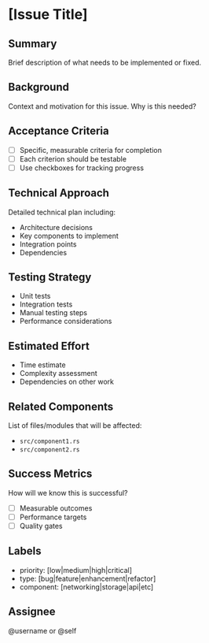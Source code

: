 # [Issue Title]

## Summary
Brief description of what needs to be implemented or fixed.

## Background
Context and motivation for this issue. Why is this needed?

## Acceptance Criteria
- [ ] Specific, measurable criteria for completion
- [ ] Each criterion should be testable
- [ ] Use checkboxes for tracking progress

## Technical Approach
Detailed technical plan including:
- Architecture decisions
- Key components to implement
- Integration points
- Dependencies

## Testing Strategy
- Unit tests
- Integration tests
- Manual testing steps
- Performance considerations

## Estimated Effort
- Time estimate
- Complexity assessment
- Dependencies on other work

## Related Components
List of files/modules that will be affected:
- `src/component1.rs`
- `src/component2.rs`

## Success Metrics
How will we know this is successful?
- [ ] Measurable outcomes
- [ ] Performance targets
- [ ] Quality gates

## Labels
- priority: [low|medium|high|critical]
- type: [bug|feature|enhancement|refactor]
- component: [networking|storage|api|etc]

## Assignee
@username or @self